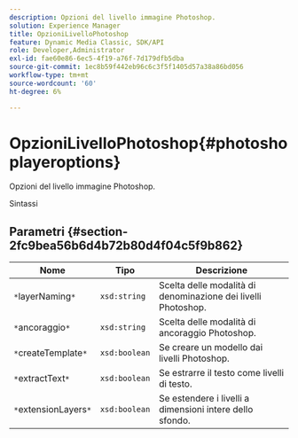```yaml
---
description: Opzioni del livello immagine Photoshop.
solution: Experience Manager
title: OpzioniLivelloPhotoshop
feature: Dynamic Media Classic, SDK/API
role: Developer,Administrator
exl-id: fae60e86-6ec5-4f19-a76f-7d179dfb5dba
source-git-commit: 1ec8b59f442eb96c6c3f5f1405d57a38a86bd056
workflow-type: tm+mt
source-wordcount: '60'
ht-degree: 6%

---
```


# OpzioniLivelloPhotoshop{#photoshoplayeroptions}

Opzioni del livello immagine Photoshop.

Sintassi

## Parametri {#section-2fc9bea56b6d4b72b80d4f04c5f9b862}

| Nome | Tipo | Descrizione |
|---|---|---|
| `*`layerNaming`*` | `xsd:string` | Scelta delle modalità di denominazione dei livelli Photoshop. |
| `*`ancoraggio`*` | `xsd:string` | Scelta delle modalità di ancoraggio Photoshop. |
| `*`createTemplate`*` | `xsd:boolean` | Se creare un modello dai livelli Photoshop. |
| `*`extractText`*` | `xsd:boolean` | Se estrarre il testo come livelli di testo. |
| `*`extensionLayers`*` | `xsd:boolean` | Se estendere i livelli a dimensioni intere dello sfondo. |
